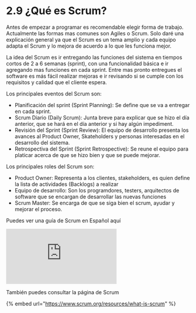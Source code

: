 # 2.9 ¿Qué es Scrum?

Antes de empezar a programar es recomendable elegir forma de trabajo. Actualmente las formas mas comunes  son Agiles o Scrum. Solo daré una explicación general ya que el Scrum es un tema amplio y cada equipo adapta el Scrum y lo mejora de acuerdo a lo que les funciona mejor.

La idea del Scrum es ir entregando las funciones del sistema en tiempos cortos de 2 a 6 semanas \(sprint\), con una funcionalidad básica e ir agregando mas funciones en cada sprint. Entre mas pronto entregues el software es más fácil realizar mejoras e ir revisando si se cumple con los requisitos y calidad que el cliente espera. 

Los principales eventos del Scrum son:

* Planificación del sprint \(Sprint Planning\): Se define que se va a entregar en cada sprint.
* Scrum Diario \(Daily Scrum\): Junta breve para explicar que se hizo el día anterior, que se hará en el día anterior y si hay algún impediment.
* Revisión del Sprint \(Sprint Review\): El equipo de desarrollo presenta los avances al Product Owner, Skateholders y personas interesadas en el desarrollo del sistema.
* Retrospectiva del Sprint \(Sprint Retrospective\): Se reune el equipo para platicar acerca de que se hizo bien y que se puede mejorar.

Los principales roles del Scrum son:

* Product Owner: Representa a los clientes, stakeholders, es quien define la lista de actividades \(Backlogs\) a realizar
* Equipo de desarrollo: Son los programdores, testers, arquitectos de software que se encargan de desarrollar las nuevas funciones
* Scrum Master: Se encarga de que se siga bien el scrum, ayudar y mejorar el proceso.

Puedes ver una guía de Scrum en Español aquí

![](https://www.scrumguides.org/docs/scrumguide/v2017/2017-Scrum-Guide-Spanish-SouthAmerican.pdf)

También puedes consultar la página de Scrum

{% embed url="https://www.scrum.org/resources/what-is-scrum" %}





